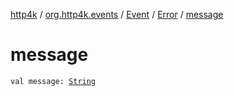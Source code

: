 [http4k](../../../index.md) / [org.http4k.events](../../index.md) / [Event](../index.md) / [Error](index.md) / [message](./message.md)

# message

`val message: `[`String`](https://kotlinlang.org/api/latest/jvm/stdlib/kotlin/-string/index.html)
